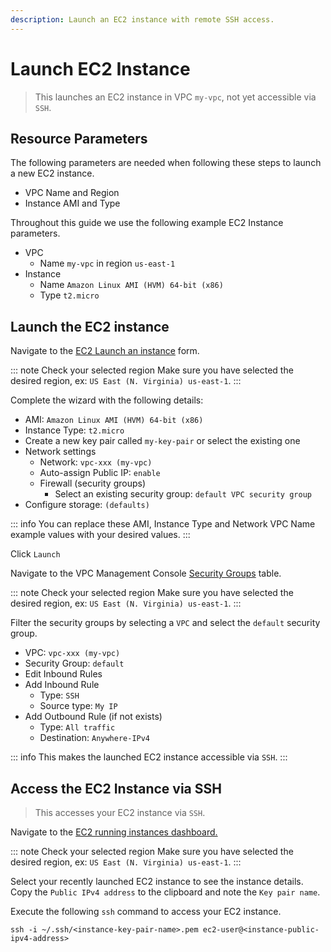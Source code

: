 ```yaml
---
description: Launch an EC2 instance with remote SSH access.
---
```


# Launch EC2 Instance

> This launches an EC2 instance in VPC `my-vpc`, not yet accessible via `SSH`.

## Resource Parameters

The following parameters are needed when following these steps to launch a new EC2 instance.

- VPC Name and Region
- Instance AMI and Type

Throughout this guide we use the following example EC2 Instance parameters.

- VPC
  - Name `my-vpc` in region `us-east-1`
- Instance
  - Name `Amazon Linux AMI (HVM) 64-bit (x86)`
  - Type `t2.micro`

## Launch the EC2 instance

Navigate to the [EC2 Launch an instance](https://console.aws.amazon.com/ec2/home#LaunchInstances:) form.

::: note Check your selected region
Make sure you have selected the desired region, ex: `US East (N. Virginia) us-east-1`.
:::

Complete the wizard with the following details:

- AMI: `Amazon Linux AMI (HVM) 64-bit (x86)`
- Instance Type: `t2.micro`
- Create a new key pair called `my-key-pair` or select the existing one
- Network settings
  - Network: `vpc-xxx (my-vpc)`
  - Auto-assign Public IP: `enable`
  - Firewall (security groups)
    - Select an existing security group: `default VPC security group`
- Configure storage: `(defaults)`

::: info
You can replace these AMI, Instance Type and Network VPC Name example values with your desired values.
:::

Click `Launch`

Navigate to the VPC Management Console [Security Groups](https://console.aws.amazon.com/vpc/home#securityGroups:) table.

::: note Check your selected region
Make sure you have selected the desired region, ex: `US East (N. Virginia) us-east-1`.
:::

Filter the security groups by selecting a `VPC` and select the `default` security group.

- VPC: `vpc-xxx (my-vpc)`
- Security Group: `default`
- Edit Inbound Rules
- Add Inbound Rule
  - Type: `SSH`
  - Source type: `My IP`
- Add Outbound Rule (if not exists)
  - Type: `All traffic`
  - Destination: `Anywhere-IPv4`

::: info
This makes the launched EC2 instance accessible via `SSH`.
:::

## Access the EC2 Instance via SSH

> This accesses your EC2 instance via `SSH`.

Navigate to the [EC2 running instances dashboard.](https://console.aws.amazon.com/ec2/home#Instances:instanceState=running)

::: note Check your selected region
Make sure you have selected the desired region, ex: `US East (N. Virginia) us-east-1`.
:::

Select your recently launched EC2 instance to see the instance details. Copy the `Public IPv4 address` to the clipboard and note the `Key pair name`.

Execute the following `ssh` command to access your EC2 instance.

```bash:no-line-numbers
ssh -i ~/.ssh/<instance-key-pair-name>.pem ec2-user@<instance-public-ipv4-address>
```
